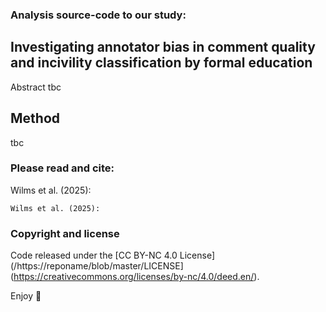 ### Analysis source-code to our study:
## Investigating annotator bias in comment quality and incivility classification by formal education

Abstract tbc

## Method
tbc



### Please read and cite:
Wilms et al. (2025):

```
Wilms et al. (2025):
```



### Copyright and license

Code released under the [CC BY-NC 4.0 License](/https://reponame/blob/master/LICENSE](https://creativecommons.org/licenses/by-nc/4.0/deed.en/).

Enjoy :metal:
